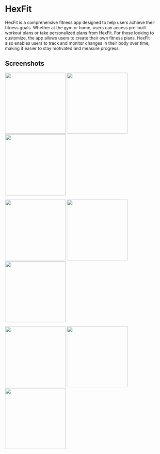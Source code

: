 # HexFit

HexFit is a comprehensive fitness app designed to help users achieve their fitness goals. Whether at the gym or home, users can access pre-built workout plans or take personalized plans from HexFit. For those looking to customize, the app allows users to create their own fitness plans. HexFit also enables users to track and monitor changes in their body over time, making it easier to stay motivated and measure progress.

## Screenshots

<p float="left">
  <img src="https://github.com/user-attachments/assets/42139e76-d8d4-4979-9261-7a46d1ee3bfb" width="200" />
  <img src="https://github.com/user-attachments/assets/2aefe5b2-4b47-466a-8968-c82fc7f5d52b" width="200" />
  <img src="https://github.com/user-attachments/assets/84be71af-d21e-4f0f-81df-daaf47037534" width="200" />
</p>

<p float="left">
  <img src="https://github.com/user-attachments/assets/9f5e0bd4-bde7-4ecc-9429-7cd24d656774" width="200" />
  <img src="https://github.com/user-attachments/assets/32b74a51-af0b-4ff4-994b-8fd10639ed2b" width="200" />
  <img src="https://github.com/user-attachments/assets/7c4f9241-08c6-49d2-9fa9-afadc2778121" width="200" />
</p>

<p float="left">
  <img src="https://github.com/user-attachments/assets/27ceb15e-cce7-43b6-9a6b-500d8086889d" width="200" />
  <img src="https://github.com/user-attachments/assets/c768ac36-bea9-4e09-927c-369b3c7d2e84" width="200" />
  <img src="https://github.com/user-attachments/assets/dcbaf3fe-303a-48d0-a340-099e548149cc" width="200" />
</p>

<!-- Add more image rows as needed -->
